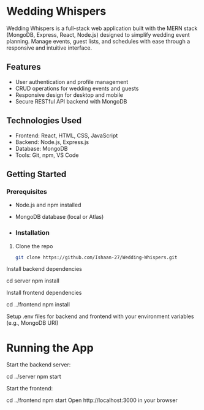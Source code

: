 # Wedding Whispers

Wedding Whispers is a full-stack web application built with the MERN stack (MongoDB, Express, React, Node.js) designed to simplify wedding event planning. Manage events, guest lists, and schedules with ease through a responsive and intuitive interface.

## Features
- User authentication and profile management
- CRUD operations for wedding events and guests
- Responsive design for desktop and mobile
- Secure RESTful API backend with MongoDB

## Technologies Used
- Frontend: React, HTML, CSS, JavaScript
- Backend: Node.js, Express.js
- Database: MongoDB
- Tools: Git, npm, VS Code

## Getting Started

### Prerequisites
- Node.js and npm installed
- MongoDB database (local or Atlas)

- ### Installation

1. Clone the repo
   ```bash
   git clone https://github.com/Ishaan-27/Wedding-Whispers.git

   
Install backend dependencies


cd server
npm install


Install frontend dependencies


cd ../frontend
npm install

Setup .env files for backend and frontend with your environment variables (e.g., MongoDB URI)

# Running the App
Start the backend server:


cd ../server
npm start

Start the frontend:

cd ../frontend
npm start
Open http://localhost:3000 in your browser
